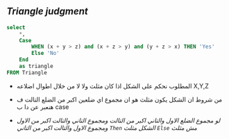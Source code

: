 ## _Triangle judgment_ ##

``` sql
select 
    *,
    Case
        WHEN (x + y > z) and (x + z > y) and (y + z > x) THEN 'Yes'
        Else 'No'
    End
    as triangle
FROM Triangle
```
- المطلوب نحكم على الشكل اذا كان مثلث ولا لا من خلال اطوال اضلاعه X,Y,Z
  
- من شروط ان الشكل يكون مثلث هو ان مجموع اي ضلعين اكبر من الضلع التالت ف هنعبر عن دا ب case

- _لو مجموع الضلع الاول والتاني اكبر من التالت
ومجموع التاني والتالت اكبر من الاول
ومجموع الاول والتالت اكبر من التاني
```Then``` الشكل مثلث
```Else``` مش مثلث_
